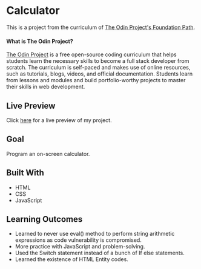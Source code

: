 # Calculator

This is a project from the curriculum of [The Odin Project's Foundation Path](https://www.theodinproject.com/courses/foundations/lessons/calculator).

#### What is The Odin Project?

[The Odin Project](https://www.theodinproject.com/about) is a free open-source coding curriculum that helps students learn the necessary skills to become a full stack developer from scratch. The curriculum is self-paced and makes use of online resources, such as tutorials, blogs, videos, and official documentation. Students learn from lessons and modules and build portfolio-worthy projects to master their skills in web development.

## Live Preview

Click [here](https://cineonizer.github.io/calculator/) for a live preview of my project.

## Goal

Program an on-screen calculator.

## Built With

* HTML
* CSS
* JavaScript

## Learning Outcomes

* Learned to never use eval() method to perform string arithmetic expressions as code vulnerability is compromised.
* More practice with JavaScript and problem-solving. 
* Used the Switch statement instead of a bunch of If else statements.
* Learned the existence of HTML Entity codes.
